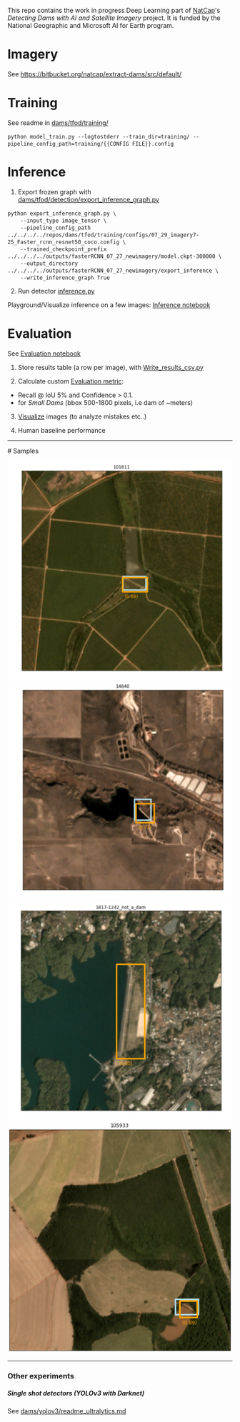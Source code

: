 This repo contains the work in progress Deep Learning part of [NatCap](https://naturalcapitalproject.stanford.edu/)'s *Detecting Dams with AI and Satellite Imagery* project. 
It is funded by the National Geographic and Microsoft AI for Earth program. 

# Imagery
See https://bitbucket.org/natcap/extract-dams/src/default/

# Training

See readme in [dams/tfod/training/](https://github.com/charlottegiseleweil/dams/tree/master/tfod/training)
```
python model_train.py --logtostderr --train_dir=training/ --pipeline_config_path=training/{{CONFIG FILE}}.config
```

# Inference

1) Export frozen graph with [dams/tfod/detection/export\_inference_graph.py](https://github.com/charlottegiseleweil/dams/tree/master/tfod/detection)
```
python export_inference_graph.py \
    --input_type image_tensor \
    --pipeline_config_path ../../../../repos/dams/tfod/training/configs/07_29_imagery7-25_Faster_rcnn_resnet50_coco.config \
    --trained_checkpoint_prefix ../../../../outputs/fasterRCNN_07_27_newimagery/model.ckpt-300000 \
    --output_directory ../../../../outputs/fasterRCNN_07_27_newimagery/export_inference \
    --write_inference_graph True
```

2) Run detector [inference.py](https://github.com/charlottegiseleweil/dams/tree/master/tfod/detection/inference.py)

Playground/Visualize inference on a few images: [Inference notebook](https://github.com/charlottegiseleweil/dams/blob/master/tfod/detection/Inference.ipynb)


# Evaluation
See [Evaluation notebook](https://github.com/charlottegiseleweil/dams/blob/master/evaluation/Evaluation.ipynb)

1) Store results table (a row per image), with [Write\_results_csv.py](https://github.com/charlottegiseleweil/dams/blob/master/evaluation/Write_results_csv.py)

2) Calculate custom [Evaluation metric](https://github.com/charlottegiseleweil/dams/blob/master/evaluation/evaluation_utils.py): 

  * Recall @ IoU 5% and Confidence > 0.1.
  *  for _Small Dams_ (bbox 500-1800 pixels, i.e dam of ~meters)

3) [Visualize](https://github.com/charlottegiseleweil/dams/blob/master/evaluation/viz_utils.py) images (to analyze mistakes etc..)

4) Human baseline performance

_____
# Samples

![](samples/results_FasterRCNN_07-27/TP2.png)
![](samples/results_FasterRCNN_07-27/TP1.png)
![](samples/results_FasterRCNN_07-27/FP1.png)
![](samples/results_FasterRCNN_07-27/TP.png)

______
### Other experiments 
##### Single shot detectors (YOLOv3 with Darknet)
See [dams/yolov3/readme_ultralytics.md](https://github.com/charlottegiseleweil/dams/blob/master/yolov3/readme_ultralytics.md)